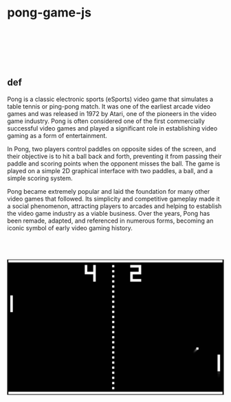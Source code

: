 # pong-game-js
<br>
<br>
<br>
<br>
<br>


## def 

Pong is a classic electronic sports (eSports) video game that simulates a table tennis or ping-pong match. It was one of the earliest arcade video games and was released in 1972 by Atari, one of the pioneers in the video game industry. Pong is often considered one of the first commercially successful video games and played a significant role in establishing video gaming as a form of entertainment.

In Pong, two players control paddles on opposite sides of the screen, and their objective is to hit a ball back and forth, preventing it from passing their paddle and scoring points when the opponent misses the ball. The game is played on a simple 2D graphical interface with two paddles, a ball, and a simple scoring system.

Pong became extremely popular and laid the foundation for many other video games that followed. Its simplicity and competitive gameplay made it a social phenomenon, attracting players to arcades and helping to establish the video game industry as a viable business. Over the years, Pong has been remade, adapted, and referenced in numerous forms, becoming an iconic symbol of early video gaming history.

<br>
<br>
<br>

<img src="/imgREADME/Pong.jpg">

<br>
<br>
<br>
